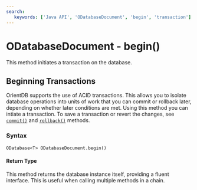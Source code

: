 ```yaml
---
search:
   keywords: ['Java API', 'ODatabaseDocument', 'begin', 'transaction']
---
```


# ODatabaseDocument - begin()

This method initiates a transaction on the database.

## Beginning Transactions

OrientDB supports the use of ACID transactions.   This allows you to isolate database operations into units of work that you can commit or rollback later, depending on whether later conditions are met.  Using this method you can intiate a transaction.  To save a transaction or revert the changes,  see [`commit()`](commit.md) and [`rollback()`](rollback.md) methods.

### Syntax

```
ODatabase<T> ODatabaseDocument.begin()
```

#### Return Type

This method returns the database instance itself, providing a fluent interface.  This is useful when calling multiple methods in a chain.
